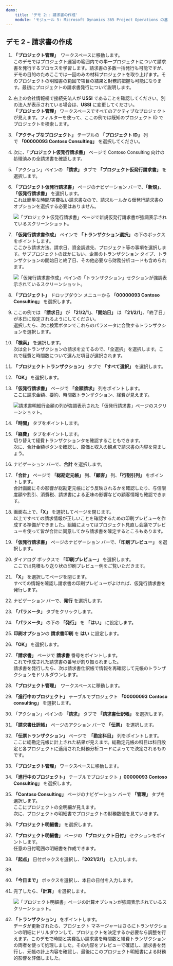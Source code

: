 ```yaml
---
demo:
    title: 'デモ 2:: 請求書の作成'
    module: 'モジュール 5: Microsoft Dynamics 365 Project Operations の基礎を学ぶ'
---
```


## デモ 2 - 請求書の作成

1. **「プロジェクト管理」**　ワークスペースに移動します。  
    このデモではプロジェクト運営の範囲内での単一プロジェクトについて請求書を発行するプロセスを学習します。請求書の多数一括発行も可能ですが、デモの目的のためここでは一回のみの材料プロジェクトを取り上げます。そのプロジェクトの明細書の範囲で項目の結果と財務的把握も可能になります。最初にプロジェクトの請求書発行について説明します。 

1. 右上の会社情報欄で接続先法人が **USSI** であることを確認してください。別の法人が表示されている場合は、**USSI** に変更してください。  
    **「プロジェクト管理」** ワークスペースですべてのアクティブなプロジェクトが見えます。フィルターを使って、ここの例では既知のプロジェクト ID でプロジェクトを検索します。 

1. **「アクティブなプロジェクト」** テーブルの **「プロジェクト ID」** 列で **「00000093 Contoso Consulting」** を選択してください。  

1. 次に、**「プロジェクト仮発行請求書」** ページで Contoso Consulting 向けの処理済みの全請求書を確認します。 

1. 「アクション」ペインの **「請求」** タブで **「プロジェクト仮発行請求書」** を選択します。 

1. **「プロジェクト仮発行請求書」** ページのナビゲーション バーで、**「新規」**、**「仮発行請求書」** を選択します。  
    これは簡単な時間/実費払い請求書なので、請求ルールから仮発行請求書のオプションを選択する必要はありません。 

    ![「プロジェクト仮発行請求書」ページで新規仮発行請求書が強調表示されているスクリーンショット。](./media/projops_invoice_1_new_invoice_proposal.png)

1. **「仮発行請求書作成」** ペインで **「トランザクション選択」** の下のボックスをポイントします。  
    ここから請求方法、請求日、資金調達先、プロジェクト等の事項を選択します。サブプロジェクトのほかにもい、企業のトランザクション タイプ、トランザクションの開始日と終了日、その他必要なら財務分析コードも含められます。 

    ![「仮発行請求書作成」ペインの「トランザクション」セクションが強調表示されているスクリーンショット。](./media/projops_invoice_2_select_transactions.png)

1. **「プロジェクト」** ドロップダウン メニューから **「00000093 Contoso Consulting」** を選択します。 

1. ここの例では **「請求日」** が **「21/2/1」**、**「開始日」** は **「21/2/1」**、「終了日」が本日に設定されるようにしてください。  
    選択したら、次に検索ボタンでこれらのパラメータに合致するトランザクションを選択します。

1. **「検索」** を選択します。  
    次は全トランザクションの請求を立てるので、「全選択」を選択します。これで経費と時間数について選んだ項目が選択されます。

1. **「プロジェクト トランザクション」** タブで **「すべて選択」** を選択します。

1. **「OK」** を選択します。 

1. **「仮発行請求書」** ページで **「金額請求」** 列をポイントします。  
    ここに請求金額、要約、時間数トランザクション、経費が見えます。

    ![請求書明細行金額の列が強調表示された「仮発行請求書」ページのスクリーンショット。](./media/projops_invoice_3_invoice_line_amount_column.png)

1. **「時間」** タブをポイントします。 

1. **「経費」** タブをポイントします。  
    切り替えて経費トランザクションタを確認することもできます。  
次に、合計金額ボタンを確認し、原価と収入の観点で請求書の内容を見ましょう。

1. ナビゲーション バーで、**合計** を選択します。

1. **「合計」** ページで **「総勘定元帳」** 列、**「顧客」** 列、**「行割引列」** をポイントします。  
    合計画面にその影響が総勘定元帳にどう反映されるかを確認したり、与信限度額や割引、消費税、請求書による正味の影響などの顧客情報も確認できます。 

1. 画面右上で、**「X」** を選択してページを閉じます。  
    以上ですべての請求情報が正しいことを確認するための印刷プレビューを作成する準備ができました。組織によってはプロジェクト見直し会議でプレビューを使って皆が合計に同意してから請求書を確定するところもあります。 

1. **「仮発行請求書」** ページのナビゲーション バーで、**「印刷プレビュー」** を選択します。 

1. ダイアログ ボックスで **「印刷プレビュー」** を選択します。  
    ここでは見積もり送り状の印刷プレビュー例をご覧いただきます。 

1. **「X」** を選択してページを閉じます。  
    すべての情報を確認し請求書の印刷プレビューがよければ、仮発行請求書を発行します。

1. ナビゲーション バーで、**発行** を選択します。

1. **「パラメータ」** タブをクリックします。

1. **「パラメータ」** の下の **「発行」** を **「はい」** に設定します。

1. **印刷オプション**の **請求書印刷** を **はい** に設定します。

1. **「OK」** を選択します。

1. **「請求書」** ページで **請求書** 番号をポイントします。  
    これで作成された請求書の番号が割り振られました。  
    請求書を発行したら、次は請求書仕訳帳で情報を再確認して元帳のトランザクションをドリルダウンします。

1. **「プロジェクト管理」**　ワークスペースに移動します。

1. **「進行中のプロジェクト」** テーブルでプロジェクト **「00000093** **Contoso consulting」** を選択します。

1. 「アクション」ペインの **「請求」** タブで **「請求書仕訳帳」** を選択します。

1. **「請求書仕訳帳」** ページのアクション バーで **「伝票」** を選択します。

1. **「伝票トランザクション」** ページで　**「勘定科目」** 列をポイントします。  
    ここに総勘定元帳に計上された結果が見えます。総勘定元帳の科目は科目設定と各プロジェクトに適用された財務分析コードによってで決定されるものです。

1. **「プロジェクト管理」** ワークスペースに移動します。 

1. **「進行中のプロジェクト」** テーブルでプロジェクト **」00000093 Contoso Consulting」** を選択します。

1. **「Contoso Consulting」** ページのナビゲーション バーで **「管理」** タブを選択します。  
    ここにプロジェクトの全明細が見えます。  
    次に、プロジェクトの明細書でプロジェクトの財務数値を見ていきます。

1. **「プロジェクト明細書」** を選択します。

1. **「プロジェクト明細書」** ページの **「プロジェクト日付」** セクションをポイントします。  
任意の日付範囲の明細書を作成できます。

1. **「起点」** 日付ボックスを選択し、**「2021/2/1」** と入力します。
1. 
1. **「今日まで」** ボックスを選択し、本日の日付を入力します。

1. 完了したら、**「計算」** を選択します。

    ![「プロジェクト明細書」ページの計算オプションが強調表示されているスクリーンショット。](./media/projops_invoice_4_calculate.png)

1. **「トランザクション」** をポイントします。  
    データが更新されたら、プロジェクト マネージャーはさらにトランザクションの明細にドリルダウンして、プロジェクトを決定するか必要なら調整を行えます。このデモで時間と実費払い請求書を時間数と経費トランザクションの両者を使って処理しました。その内容をプレビューで確認し、請求書を発行し、元帳の計上内容を確認し、最後にこのプロジェクト明細書による財務的影響を評価しました。
